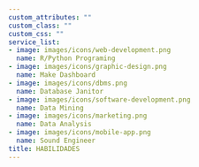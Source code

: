 ```yaml
---
custom_attributes: ""
custom_class: ""
custom_css: ""
service_list:
- image: images/icons/web-development.png
  name: R/Python Programing
- image: images/icons/graphic-design.png
  name: Make Dashboard
- image: images/icons/dbms.png
  name: Database Janitor
- image: images/icons/software-development.png
  name: Data Mining
- image: images/icons/marketing.png
  name: Data Analysis 
- image: images/icons/mobile-app.png
  name: Sound Engineer
title: HABILIDADES
---
```

